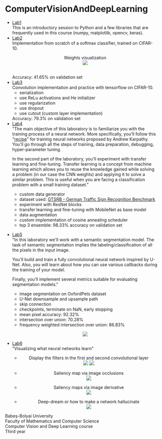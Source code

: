 # ComputerVisionAndDeepLearning

<ul>
  <li>
    <a href="https://github.com/ComanacDragos/ComputerVisionAndDeepLearning/blob/main/Lab1.ipynb">Lab1</a><br>
    This is an introductory session to Python and a few libraries that are frequently used in this course (numpy, matplotlib, opencv, keras).
  </li>
  <li>
    <a href="https://github.com/ComanacDragos/ComputerVisionAndDeepLearning/blob/main/lab2/Computer_Vision_and_Deep_Learning_Laboratory_2%5Bstudents%5D.ipynb">Lab2</a><br>
    Implementation from scratch of a softmax classifier, trained on CIFAR-10. <br>

<p align="center">
  Weights visualization <br>
<img src="https://user-images.githubusercontent.com/46956225/152691132-79635e3e-ac1d-45cc-95c9-f5d9064fcb3a.png"> 

</p>
    <br>
    Accuracy: 41.65% on validation set
  </li>
  
  <li>
    <a href="https://nbviewer.org/github/ComanacDragos/ComputerVisionAndDeepLearning/blob/main/lab3/Computer_Vision_and_Deep_Learning_Laboratory_3_%5Bstudents%5D.ipynb">Lab3</a> <br>
    Convolution implementation and practice with tensorflow on CIFAR-10.
    <ul>
      <li>serialization</li>
      <li>use ReLu activations and He initializer</li>
      <li>use regularization</li>
      <li>use dropout</li>
      <li>use cutout (custom layer implementation)</li>
    </ul>
     Accuracy: 79.3% on validation set
  </li>
    
  <li>
  <a href="https://nbviewer.org/github/ComanacDragos/ComputerVisionAndDeepLearning/blob/main/lab4v3/Computer_Vision_and_Deep_Learning_Laboratory_4.ipynb">Lab4</a> <br> 
  "The main objective of this laboratory is to familiarize you with the training process of a neural network. More specifically, you'll follow this "<a href="http://karpathy.github.io/2019/04/25/recipe/">recipe</a>" for training neural networks proposed by Andrew Karpathy. You'll go through all the steps of training, data preparation, debugging, hyper-parameter tuning.

In the second part of the laboratory, you'll experiment with transfer learning and fine-tuning. Transfer learning is a concept from machine learning which allows you to reuse the knowledge gained while solving a problem (in our case the CNN weights) and applying it to solve a similar problem. This is useful when you are facing a classification problem with a small training dataset." <br>
    <ul>
      <li> custom data generator</li>
      <li> dataset used: <a href="https://www.kaggle.com/meowmeowmeowmeowmeow/gtsrb-german-traffic-sign">GTSRB - German Traffic Sign Recognition Benchmark</a></li>
      <li>experiment with ResNet blocks</li>
      <li>transfer learning and fine-tuning with MobileNet as base model</li>
      <li>data augmentation</li>
      <li>custom implementation of cosine annealing scheduler</li>
      <li>top 3 ensemble: 98.33% accuracy on validation set</li>
    </ul>
  </li>
  
  <li>
    <a href="https://github.com/ComanacDragos/ComputerVisionAndDeepLearning/blob/main/lab5/Computer_Vision_and_Deep_Learning_Laboratory_5_%5Bstudents%5D.ipynb">Lab5</a><br>
    "In this laboratory we'll work with a semantic segmentation model. The task of semantic segmentation implies the labeling/classification of all the pixels in the input image.

You'll build and train a fully convolutional neural network inspired by U-Net. Also, you will learn about how you can use various callbacks during the training of your model.

Finally, you'll implement several metrics suitable for evaluating segmentation models."
    
<ul>
  <li>image segmentation on OxfordPets dataset</li>
  <li>U-Net downsample and upsample path</li>
  <li>skip connection</li>
  <li>checkpoints, terminate on NaN, early stopping</li>
  <li>mean pixel accuracy: 92.32%</li>
  <li>intersection over union: 70.28%</li>
  <li>frequency weighted intersection over union: 86.83%</li>
  
</ul>

<p align="center">
<img src="https://user-images.githubusercontent.com/46956225/152700893-2a02ff92-2939-4f63-b7b1-1f0203449103.png"> 
</p>
  </li>
  
  <li>
    <a href="https://github.com/ComanacDragos/ComputerVisionAndDeepLearning/blob/main/lab6/Computer_Vision_and_Deep_Learning_Laboratory_6.ipynb">Lab6</a><br>
    "Visualizing what neural networks learn"<br>

<ul>
  <li><p align="center">
    Display the filters in the first and second convolutional layer <br>
    <img src="https://user-images.githubusercontent.com/46956225/152701189-228e27fa-1459-4783-b8d2-7b945a23729c.png"/>
    <img src="https://user-images.githubusercontent.com/46956225/152701237-c0497d62-57b5-4629-885a-45839cba261c.png"/>
    <p>
  </li>
  <li><p align="center">
   Saliency map via image occlusions <br>
    <img src="https://user-images.githubusercontent.com/46956225/152701253-4db8679d-3e5d-4d13-a1ef-5acc945531f2.png"/>
    <p>
  </li>
  
  <li><p align="center">
   Saliency maps via image derivative <br>
    <img src="https://user-images.githubusercontent.com/46956225/152701286-bba66a8f-8c66-4205-821b-6fde026788ca.png"/>
    <p>
  </li>
  
  <li><p align="center">
   Deep-dream or how to make a network hallucinate<br>
    <img src="https://user-images.githubusercontent.com/46956225/152701331-71de6bec-0479-47fe-9d94-7496e0d8c0fc.png"/>
    <p>
  </li>
</ul>
  </li>
</ul>

    
Babeș-Bolyai University <br>
Faculty of Mathematics and Computer Science <br>
Computer Vision and Deep Learning course <br> 
Third year
